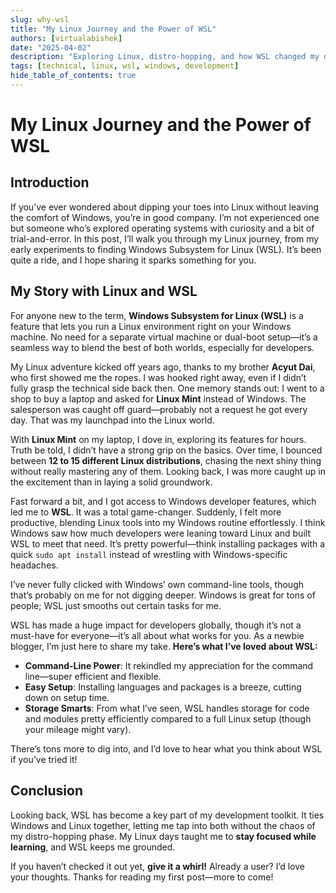 ```yaml
---
slug: why-wsl
title: "My Linux Journey and the Power of WSL"
authors: [virtualabishek]
date: "2025-04-02"
description: "Exploring Linux, distro-hopping, and how WSL changed my development workflow."
tags: [technical, linux, wsl, windows, development]
hide_table_of_contents: true
---
```


# My Linux Journey and the Power of WSL

## Introduction

If you’ve ever wondered about dipping your toes into Linux without leaving the comfort of Windows, you’re in good company. I’m not experienced one but someone who’s explored operating systems with curiosity and a bit of trial-and-error. <!-- truncate -->
In this post, I’ll walk you through my Linux journey, from my early experiments to finding Windows Subsystem for Linux (WSL). It’s been quite a ride, and I hope sharing it sparks something for you.

## My Story with Linux and WSL

For anyone new to the term, **Windows Subsystem for Linux (WSL)** is a feature that lets you run a Linux environment right on your Windows machine. No need for a separate virtual machine or dual-boot setup—it’s a seamless way to blend the best of both worlds, especially for developers.

My Linux adventure kicked off years ago, thanks to my brother **Acyut Dai**, who first showed me the ropes. I was hooked right away, even if I didn’t fully grasp the technical side back then. One memory stands out: I went to a shop to buy a laptop and asked for **Linux Mint** instead of Windows. The salesperson was caught off guard—probably not a request he got every day. That was my launchpad into the Linux world.

With **Linux Mint** on my laptop, I dove in, exploring its features for hours. Truth be told, I didn’t have a strong grip on the basics. Over time, I bounced between **12 to 15 different Linux distributions**, chasing the next shiny thing without really mastering any of them. Looking back, I was more caught up in the excitement than in laying a solid groundwork.

Fast forward a bit, and I got access to Windows developer features, which led me to **WSL**. It was a total game-changer. Suddenly, I felt more productive, blending Linux tools into my Windows routine effortlessly. I think Windows saw how much developers were leaning toward Linux and built WSL to meet that need. It’s pretty powerful—think installing packages with a quick `sudo apt install` instead of wrestling with Windows-specific headaches.

I’ve never fully clicked with Windows’ own command-line tools, though that’s probably on me for not digging deeper. Windows is great for tons of people; WSL just smooths out certain tasks for me.

WSL has made a huge impact for developers globally, though it’s not a must-have for everyone—it’s all about what works for you. As a newbie blogger, I’m just here to share my take. **Here’s what I’ve loved about WSL:**

- **Command-Line Power**: It rekindled my appreciation for the command line—super efficient and flexible.
- **Easy Setup**: Installing languages and packages is a breeze, cutting down on setup time.
- **Storage Smarts**: From what I’ve seen, WSL handles storage for code and modules pretty efficiently compared to a full Linux setup (though your mileage might vary).

There’s tons more to dig into, and I’d love to hear what you think about WSL if you’ve tried it!

## Conclusion

Looking back, WSL has become a key part of my development toolkit. It ties Windows and Linux together, letting me tap into both without the chaos of my distro-hopping phase. My Linux days taught me to **stay focused while learning**, and WSL keeps me grounded.

If you haven’t checked it out yet, **give it a whirl!** Already a user? I’d love your thoughts. Thanks for reading my first post—more to come!
